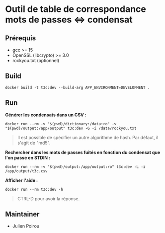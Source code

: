 # Outil de table de correspondance mots de passes <=> condensat

## Prérequis

- gcc >= 15
- OpenSSL (libcrypto) >= 3.0
- rockyou.txt (optionnel)

## Build

```
docker build -t t3c:dev --build-arg APP_ENVIRONMENT=DEVELOPMENT .
```

## Run

**Générer les condensats dans un CSV :**
```
docker run --rm -v "$(pwd)/dictionary:/data:ro" -v "$(pwd)/output:/app/output" t3c:dev -G -i /data/rockyou.txt
```

> Il est possible de spécifier un autre algorithme de hash. Par défaut, il s'agit de "md5".

**Rechercher dans les mots de passes fuités en fonction du condensat que l'on passe en STDIN :**
```
docker run --rm -v "$(pwd)/output:/app/output:ro" t3c:dev -L -i /app/output/t3c.csv
```

**Afficher l'aide :**
```
docker run --rm t3c:dev -h
```

> CTRL-D pour avoir la réponse.

## Maintainer

- Julien Poirou
